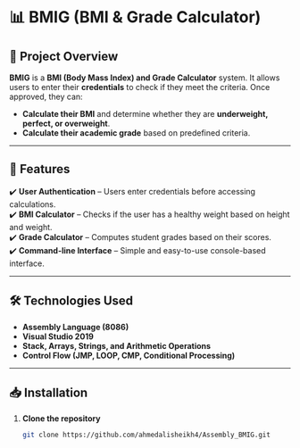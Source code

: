 # 📊 BMIG (BMI & Grade Calculator)

## 📌 Project Overview
**BMIG** is a **BMI (Body Mass Index) and Grade Calculator** system. It allows users to enter their **credentials** to check if they meet the criteria. Once approved, they can:
- **Calculate their BMI** and determine whether they are **underweight, perfect, or overweight**.
- **Calculate their academic grade** based on predefined criteria.

---

## 🚀 Features
✔️ **User Authentication** – Users enter credentials before accessing calculations.  
✔️ **BMI Calculator** – Checks if the user has a healthy weight based on height and weight.  
✔️ **Grade Calculator** – Computes student grades based on their scores.  
✔️ **Command-line Interface** – Simple and easy-to-use console-based interface.  

---

## 🛠️ Technologies Used
- **Assembly Language (8086)**
- **Visual Studio 2019**
- **Stack, Arrays, Strings, and Arithmetic Operations**
- **Control Flow (JMP, LOOP, CMP, Conditional Processing)**

---

## 📥 Installation
1. **Clone the repository**  
   ```sh
   git clone https://github.com/ahmedalisheikh4/Assembly_BMIG.git
